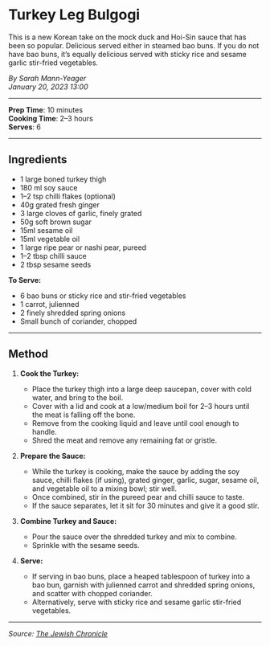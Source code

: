 # Turkey Leg Bulgogi

This is a new Korean take on the mock duck and Hoi-Sin sauce that has been so popular. Delicious served either in steamed bao buns. If you do not have bao buns, it’s equally delicious served with sticky rice and sesame garlic stir-fried vegetables.

*By Sarah Mann-Yeager*  
*January 20, 2023 13:00*

---

**Prep Time**: 10 minutes  
**Cooking Time**: 2–3 hours  
**Serves**: 6

---

## Ingredients

- 1 large boned turkey thigh
- 180 ml soy sauce
- 1–2 tsp chilli flakes (optional)
- 40g grated fresh ginger
- 3 large cloves of garlic, finely grated
- 50g soft brown sugar
- 15ml sesame oil
- 15ml vegetable oil
- 1 large ripe pear or nashi pear, pureed
- 1–2 tbsp chilli sauce
- 2 tbsp sesame seeds

**To Serve:**

- 6 bao buns or sticky rice and stir-fried vegetables
- 1 carrot, julienned
- 2 finely shredded spring onions
- Small bunch of coriander, chopped

---

## Method

1. **Cook the Turkey:**
   - Place the turkey thigh into a large deep saucepan, cover with cold water, and bring to the boil.
   - Cover with a lid and cook at a low/medium boil for 2–3 hours until the meat is falling off the bone.
   - Remove from the cooking liquid and leave until cool enough to handle.
   - Shred the meat and remove any remaining fat or gristle.

2. **Prepare the Sauce:**
   - While the turkey is cooking, make the sauce by adding the soy sauce, chilli flakes (if using), grated ginger, garlic, sugar, sesame oil, and vegetable oil to a mixing bowl; stir well.
   - Once combined, stir in the pureed pear and chilli sauce to taste.
   - If the sauce separates, let it sit for 30 minutes and give it a good stir.

3. **Combine Turkey and Sauce:**
   - Pour the sauce over the shredded turkey and mix to combine.
   - Sprinkle with the sesame seeds.

4. **Serve:**
   - If serving in bao buns, place a heaped tablespoon of turkey into a bao bun, garnish with julienned carrot and shredded spring onions, and scatter with chopped coriander.
   - Alternatively, serve with sticky rice and sesame garlic stir-fried vegetables.

---

*Source: [The Jewish Chronicle](https://www.thejc.com/lets-eat/recipe/recipe-turkey-leg-bulgogi-cpm3dmqa)*